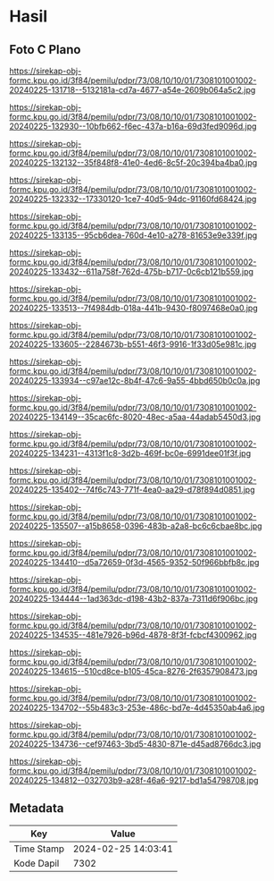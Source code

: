 # Hasil

## Foto C Plano

https://sirekap-obj-formc.kpu.go.id/3f84/pemilu/pdpr/73/08/10/10/01/7308101001002-20240225-131718--5132181a-cd7a-4677-a54e-2609b064a5c2.jpg

https://sirekap-obj-formc.kpu.go.id/3f84/pemilu/pdpr/73/08/10/10/01/7308101001002-20240225-132930--10bfb662-f6ec-437a-b16a-69d3fed9096d.jpg

https://sirekap-obj-formc.kpu.go.id/3f84/pemilu/pdpr/73/08/10/10/01/7308101001002-20240225-132132--35f848f8-41e0-4ed6-8c5f-20c394ba4ba0.jpg

https://sirekap-obj-formc.kpu.go.id/3f84/pemilu/pdpr/73/08/10/10/01/7308101001002-20240225-132332--17330120-1ce7-40d5-94dc-91160fd68424.jpg

https://sirekap-obj-formc.kpu.go.id/3f84/pemilu/pdpr/73/08/10/10/01/7308101001002-20240225-133135--95cb6dea-760d-4e10-a278-81653e9e339f.jpg

https://sirekap-obj-formc.kpu.go.id/3f84/pemilu/pdpr/73/08/10/10/01/7308101001002-20240225-133432--611a758f-762d-475b-b717-0c6cb121b559.jpg

https://sirekap-obj-formc.kpu.go.id/3f84/pemilu/pdpr/73/08/10/10/01/7308101001002-20240225-133513--7f4984db-018a-441b-9430-f8097468e0a0.jpg

https://sirekap-obj-formc.kpu.go.id/3f84/pemilu/pdpr/73/08/10/10/01/7308101001002-20240225-133605--2284673b-b551-46f3-9916-1f33d05e981c.jpg

https://sirekap-obj-formc.kpu.go.id/3f84/pemilu/pdpr/73/08/10/10/01/7308101001002-20240225-133934--c97ae12c-8b4f-47c6-9a55-4bbd650b0c0a.jpg

https://sirekap-obj-formc.kpu.go.id/3f84/pemilu/pdpr/73/08/10/10/01/7308101001002-20240225-134149--35cac6fc-8020-48ec-a5aa-44adab5450d3.jpg

https://sirekap-obj-formc.kpu.go.id/3f84/pemilu/pdpr/73/08/10/10/01/7308101001002-20240225-134231--4313f1c8-3d2b-469f-bc0e-6991dee01f3f.jpg

https://sirekap-obj-formc.kpu.go.id/3f84/pemilu/pdpr/73/08/10/10/01/7308101001002-20240225-135402--74f6c743-771f-4ea0-aa29-d78f894d0851.jpg

https://sirekap-obj-formc.kpu.go.id/3f84/pemilu/pdpr/73/08/10/10/01/7308101001002-20240225-135507--a15b8658-0396-483b-a2a8-bc6c6cbae8bc.jpg

https://sirekap-obj-formc.kpu.go.id/3f84/pemilu/pdpr/73/08/10/10/01/7308101001002-20240225-134410--d5a72659-0f3d-4565-9352-50f966bbfb8c.jpg

https://sirekap-obj-formc.kpu.go.id/3f84/pemilu/pdpr/73/08/10/10/01/7308101001002-20240225-134444--1ad363dc-d198-43b2-837a-7311d6f906bc.jpg

https://sirekap-obj-formc.kpu.go.id/3f84/pemilu/pdpr/73/08/10/10/01/7308101001002-20240225-134535--481e7926-b96d-4878-8f3f-fcbcf4300962.jpg

https://sirekap-obj-formc.kpu.go.id/3f84/pemilu/pdpr/73/08/10/10/01/7308101001002-20240225-134615--510cd8ce-b105-45ca-8276-2f6357908473.jpg

https://sirekap-obj-formc.kpu.go.id/3f84/pemilu/pdpr/73/08/10/10/01/7308101001002-20240225-134702--55b483c3-253e-486c-bd7e-4d45350ab4a6.jpg

https://sirekap-obj-formc.kpu.go.id/3f84/pemilu/pdpr/73/08/10/10/01/7308101001002-20240225-134736--cef97463-3bd5-4830-871e-d45ad8766dc3.jpg

https://sirekap-obj-formc.kpu.go.id/3f84/pemilu/pdpr/73/08/10/10/01/7308101001002-20240225-134812--032703b9-a28f-46a6-9217-bd1a54798708.jpg


## Metadata

| Key        | Value               |
| ---------- | ------------------- |
| Time Stamp | 2024-02-25 14:03:41 |
| Kode Dapil | 7302                |



